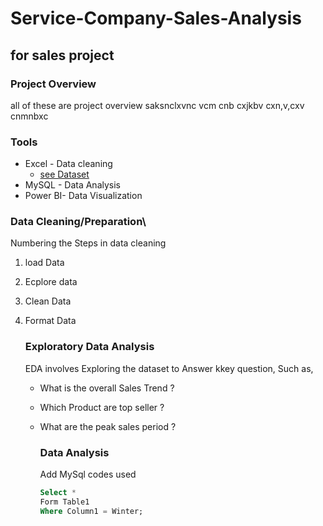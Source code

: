 # Service-Company-Sales-Analysis
## for sales project 
### Project Overview
all of these are project overview saksnclxvnc vcm cnb cxjkbv cxn,v,cxv cnmnbxc
### Tools 
- Excel - Data cleaning
   - [see Dataset](https://docs.google.com/spreadsheets/d/1jZj_ayd_JXswzGME9UcuJraqI5l3i43VE4IEz69JcS4/edit?gid=0#gid=0)
- MySQL - Data Analysis
- Power BI- Data Visualization 


### Data Cleaning/Preparation\
Numbering the Steps in data cleaning 
1. load Data
2. Ecplore data
3. Clean Data
4. Format Data


   ### Exploratory Data Analysis
   EDA involves Exploring the dataset to Answer kkey question, Such as,

   - What is the overall Sales Trend ?
   - Which Product are top seller ?
   - What are the peak sales period ?
  
     ### Data Analysis
     Add MySql codes used

     ```Sql
     Select *
     Form Table1
     Where Column1 = Winter;
     ```
     
